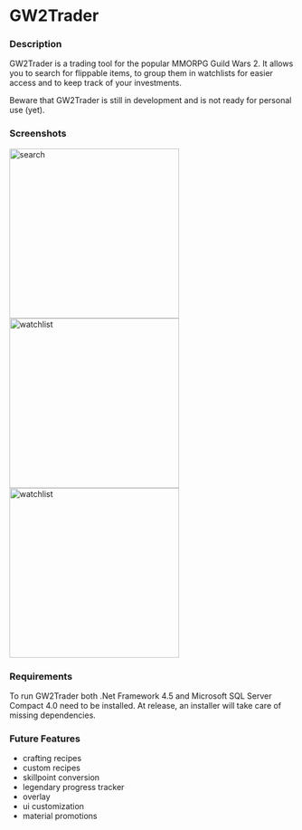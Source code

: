 # GW2Trader

### Description

GW2Trader is a trading tool for the popular MMORPG Guild Wars 2. It allows you to search for flippable items, to group them in watchlists for easier access and to keep track of your investments. 

Beware that GW2Trader is still in development and is not ready for personal use (yet).

### Screenshots
<img src="https://github.com/vecode/GW2Trader/blob/screenshots/Screenshots/search.png" alt="search" width=300>
<img src="https://github.com/vecode/GW2Trader/blob/screenshots/Screenshots/watchlists.png" alt="watchlist" width=300>
<img src="https://github.com/vecode/GW2Trader/blob/screenshots/Screenshots/investments.png" alt="watchlist" width=300>

### Requirements

To run GW2Trader both .Net Framework 4.5 and Microsoft SQL Server Compact 4.0 need to be installed.
At release, an installer will take care of missing dependencies.

### Future Features

- crafting recipes 
- custom recipes
- skillpoint conversion
- legendary progress tracker
- overlay
- ui customization
- material promotions

